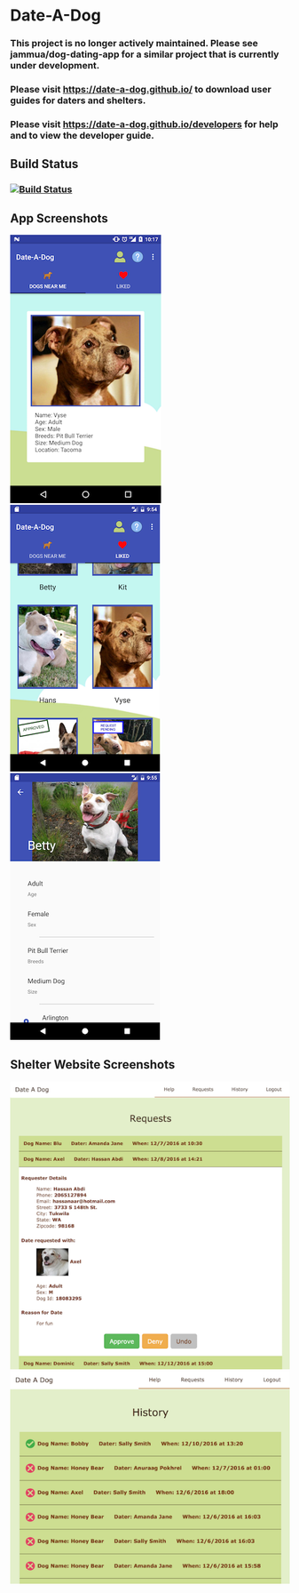 # Date-A-Dog

### This project is no longer actively maintained. Please see jammua/dog-dating-app for a similar project that is currently under development.

### Please visit https://date-a-dog.github.io/ to download user guides for daters and shelters.
### Please visit https://date-a-dog.github.io/developers for help and to view the developer guide.

## Build Status
### [![Build Status](https://travis-ci.org/Date-A-Dog/Date-A-Dog.svg?branch=master)](https://travis-ci.org/Date-A-Dog/Date-A-Dog)

## App Screenshots
![Android Login](/screenshots/android_swipe_screen.png)  ![Android Liked Dogs](/screenshots/android_liked_dogs_screen.png)  ![Android Dog Profile](/screenshots/android_dog_profile_screen.png)

## Shelter Website Screenshots
![Shelter Requests](/screenshots/shelter_requests.png)
![Shelter History](/screenshots/shelter_history.png)
